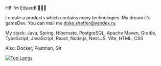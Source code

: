HI! I'm Eduard! 🖖🤘🤟

I create a products which contains many technologies.
My dream it's gameDev.
You can mail me duke.sheffer@yandex.ru

My stack:
Java, Spring, Hibernate, PostgreSQL, Apache Maven, Gradle, TypeScript, JavaScript, React, Node.js, Nest.JS, Vite, HTML, CSS

Also:
Docker, Postman, Git

[![Top Langs](https://github-readme-stats.vercel.app/api/top-langs/?username=anuraghazra)](https://github.com/anuraghazra/github-readme-stats)

